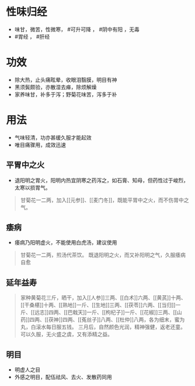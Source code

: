 # 性味归经
- 味甘，微苦，性微寒， #可升可降 ， #阴中有阳  ，无毒
-  #胃经  ， #肝经
# 功效
- 除大热，止头痛眩晕，收眼泪翳膜，明目有神
- 黑须鬓颇验，亦散湿去瘅，除烦解燥
- 家养味甘，补多于泻；野菊花味苦，泻多于补
# 用法
- 气味轻清，功亦甚缓久服才能起效
- 唯目痛骤用，成效迅速
## 平胃中之火
- 退阳明之胃火，阳明内热宜阴寒之药泻之，如石膏、知母，但药性过于峻烈，太寒以损胃气。
>甘菊花一二两，加入[[元参]]、[[麦门冬]]，既能平胃中之火，而不伤胃中之气。
## 痿病
- 痿病乃阳明虚火，不能使用白虎汤，建议使用
>甘菊花一二两，煎汤代茶饮。
>既退阳明之火，而又补阳明之气，久服痿病自愈
## 延年益寿
>家种黄菊花三斤，晒干，加入[[人参]]三两、[[白术]]六两、[[黄芪]]十两、[[干桑椹]]十两、[[熟地]]一斤、[[生地]]三两、[[茯苓]]六两、[[当归]]一斤、[[远志]]四两、[[巴戟天]]一斤、[[枸杞子]]一斤、[[花椒]]三两、[[山药]]四两、[[茯神]]四两、[[菟丝子]]八两、[[杜仲]]八两，各为细末，蜜为丸，白滚水每日服五钱。
>三月后，自然颜色光润，精神强健，返老还童。可以久服，无火盛之虞，又有添精之益。
## 明目
- 明虚人之目
- 外感之明目，配伍祛风、去火、发散药同用